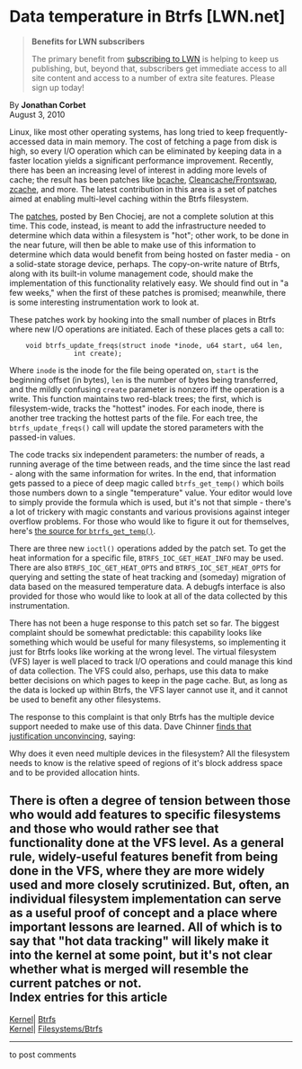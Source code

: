 # Data temperature in Btrfs [LWN.net]

> **Benefits for LWN subscribers**
> 
> The primary benefit from [subscribing to LWN](/Promo/nst-nag5/subscribe) is helping to keep us publishing, but, beyond that, subscribers get immediate access to all site content and access to a number of extra site features. Please sign up today! 

By **Jonathan Corbet**  
August 3, 2010 

Linux, like most other operating systems, has long tried to keep frequently-accessed data in main memory. The cost of fetching a page from disk is high, so every I/O operation which can be eliminated by keeping data in a faster location yields a significant performance improvement. Recently, there has been an increasing level of interest in adding more levels of cache; the result has been patches like [bcache](http://lwn.net/Articles/394672/), [Cleancache/Frontswap](http://lwn.net/Articles/386090/), [zcache](http://lwn.net/Articles/397574/), and more. The latest contribution in this area is a set of patches aimed at enabling multi-level caching within the Btrfs filesystem. 

The [patches](http://lwn.net/Articles/397643/), posted by Ben Chociej, are not a complete solution at this time. This code, instead, is meant to add the infrastructure needed to determine which data within a filesystem is "hot"; other work, to be done in the near future, will then be able to make use of this information to determine which data would benefit from being hosted on faster media - on a solid-state storage device, perhaps. The copy-on-write nature of Btrfs, along with its built-in volume management code, should make the implementation of this functionality relatively easy. We should find out in "a few weeks," when the first of these patches is promised; meanwhile, there is some interesting instrumentation work to look at. 

These patches work by hooking into the small number of places in Btrfs where new I/O operations are initiated. Each of these places gets a call to: 
    
    
        void btrfs_update_freqs(struct inode *inode, u64 start, u64 len, 
    			    int create);
    

Where `inode` is the inode for the file being operated on, `start` is the beginning offset (in bytes), `len` is the number of bytes being transferred, and the mildly confusing `create` parameter is nonzero iff the operation is a write. This function maintains two red-black trees; the first, which is filesystem-wide, tracks the "hottest" inodes. For each inode, there is another tree tracking the hottest parts of the file. For each tree, the `btrfs_update_freqs()` call will update the stored parameters with the passed-in values. 

The code tracks six independent parameters: the number of reads, a running average of the time between reads, and the time since the last read - along with the same information for writes. In the end, that information gets passed to a piece of deep magic called `btrfs_get_temp()` which boils those numbers down to a single "temperature" value. Your editor would love to simply provide the formula which is used, but it's not that simple - there's a lot of trickery with magic constants and various provisions against integer overflow problems. For those who would like to figure it out for themselves, here's [the source for `btrfs_get_temp()`](/Articles/398511/). 

There are three new `ioctl()` operations added by the patch set. To get the heat information for a specific file, `BTRFS_IOC_GET_HEAT_INFO` may be used. There are also `BTRFS_IOC_GET_HEAT_OPTS` and `BTRFS_IOC_SET_HEAT_OPTS` for querying and setting the state of heat tracking and (someday) migration of data based on the measured temperature data. A debugfs interface is also provided for those who would like to look at all of the data collected by this instrumentation. 

There has not been a huge response to this patch set so far. The biggest complaint should be somewhat predictable: this capability looks like something which would be useful for many filesystems, so implementing it just for Btrfs looks like working at the wrong level. The virtual filesystem (VFS) layer is well placed to track I/O operations and could manage this kind of data collection. The VFS could also, perhaps, use this data to make better decisions on which pages to keep in the page cache. But, as long as the data is locked up within Btrfs, the VFS layer cannot use it, and it cannot be used to benefit any other filesystems. 

The response to this complaint is that only Btrfs has the multiple device support needed to make use of this data. Dave Chinner [finds that justification unconvincing](/Articles/398512/), saying: 

Why does it even need multiple devices in the filesystem? All the filesystem needs to know is the relative speed of regions of it's block address space and to be provided allocation hints. 

There is often a degree of tension between those who would add features to specific filesystems and those who would rather see that functionality done at the VFS level. As a general rule, widely-useful features benefit from being done in the VFS, where they are more widely used and more closely scrutinized. But, often, an individual filesystem implementation can serve as a useful proof of concept and a place where important lessons are learned. All of which is to say that "hot data tracking" will likely make it into the kernel at some point, but it's not clear whether what is merged will resemble the current patches or not.  
Index entries for this article  
---  
[Kernel](/Kernel/Index)| [Btrfs](/Kernel/Index#Btrfs)  
[Kernel](/Kernel/Index)| [Filesystems/Btrfs](/Kernel/Index#Filesystems-Btrfs)  
  


* * *

to post comments 
